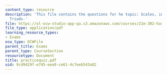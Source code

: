 ```yaml
---
content_type: resource
description: 'This file contains the questions for he topic: Scales, intervals, and
  Triads.'
file: https://ol-ocw-studio-app-qa.s3.amazonaws.com/courses/21m-302-harmony-and-counterpoint-ii-spring-2005/9cd9429fe745eea0ce614c7eeb543a82_practicequiz.pdf
file_type: application/pdf
learning_resource_types:
- Exams
ocw_type: OCWFile
parent_title: Exams
parent_type: CourseSection
resourcetype: Document
title: practicequiz.pdf
uid: 9cd9429f-e745-eea0-ce61-4c7eeb543a82
---
```

